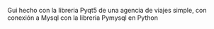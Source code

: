 Gui hecho con la libreria Pyqt5 de una agencia de viajes simple, con conexión a Mysql con la libreria Pymysql en Python
